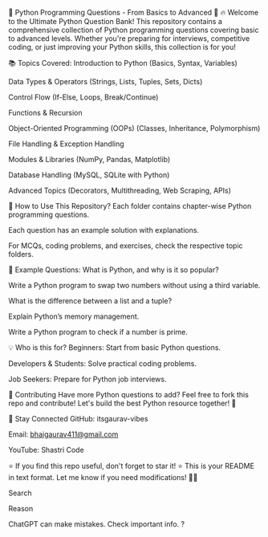 📌 Python Programming Questions - From Basics to Advanced 🚀
🔥 Welcome to the Ultimate Python Question Bank!
This repository contains a comprehensive collection of Python programming questions covering basic to advanced levels. Whether you're preparing for interviews, competitive coding, or just improving your Python skills, this collection is for you!

📚 Topics Covered:
Introduction to Python (Basics, Syntax, Variables)

Data Types & Operators (Strings, Lists, Tuples, Sets, Dicts)

Control Flow (If-Else, Loops, Break/Continue)

Functions & Recursion

Object-Oriented Programming (OOPs) (Classes, Inheritance, Polymorphism)

File Handling & Exception Handling

Modules & Libraries (NumPy, Pandas, Matplotlib)

Database Handling (MySQL, SQLite with Python)

Advanced Topics (Decorators, Multithreading, Web Scraping, APIs)

🚀 How to Use This Repository?
Each folder contains chapter-wise Python programming questions.

Each question has an example solution with explanations.

For MCQs, coding problems, and exercises, check the respective topic folders.

📝 Example Questions:
What is Python, and why is it so popular?

Write a Python program to swap two numbers without using a third variable.

What is the difference between a list and a tuple?

Explain Python’s memory management.

Write a Python program to check if a number is prime.

💡 Who is this for?
Beginners: Start from basic Python questions.

Developers & Students: Solve practical coding problems.

Job Seekers: Prepare for Python job interviews.

📩 Contributing
Have more Python questions to add? Feel free to fork this repo and contribute! Let's build the best Python resource together! 🚀

📢 Stay Connected
GitHub: itsgaurav-vibes

Email: bhaigaurav411@gmail.com

YouTube: Shastri Code

⭐ If you find this repo useful, don't forget to star it! ⭐
This is your README in text format. Let me know if you need modifications! 🚀🔥












Search

Reason


ChatGPT can make mistakes. Check important info.
?

